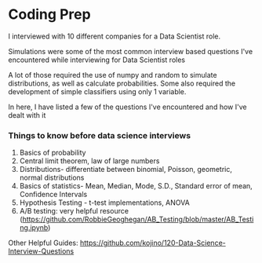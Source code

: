 # Coding Prep

I interviewed with 10 different companies for a Data Scientist role. 

Simulations were some of the most common interview based questions I've encountered while interviewing for Data Scientist roles 

A lot of those required the use of numpy and random to simulate distributions, as well as calculate probabilities. Some also required the development of simple classifiers using only 1 variable. 

In here, I have listed a few of the questions I've encountered and how I've dealt with it 

### Things to know before data science interviews 

1. Basics of probability 
2. Central limit theorem, law of large numbers
3. Distributions- differentiate between binomial, Poisson, geometric, normal distributions 
4. Basics of statistics- Mean, Median, Mode, S.D., Standard error of mean, Confidence Intervals 
5. Hypothesis Testing - t-test implementations, ANOVA
6. A/B testing: very helpful resource (https://github.com/RobbieGeoghegan/AB_Testing/blob/master/AB_Testing.ipynb) 

Other Helpful Guides: 
https://github.com/kojino/120-Data-Science-Interview-Questions
